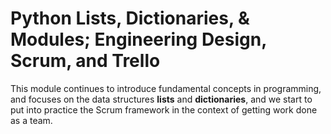 # Python Lists, Dictionaries, & Modules; Engineering Design, Scrum, and Trello

This module continues to introduce fundamental concepts in programming, and
focuses on the data structures **lists** and **dictionaries**, and we start to
put into practice the Scrum framework in the context of getting work done as a
team.

